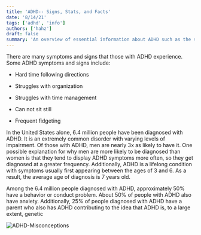 ```yaml
---
title: 'ADHD-- Signs, Stats, and Facts'
date: '8/14/21'
tags: ['adhd', 'info']
authors: ['hahz']
draft: false
summary: 'An overview of essential information about ADHD such as the symptoms, statistics, and interesting facts'
---
```


There are many symptoms and signs that those with ADHD experience. Some ADHD symptoms and signs include:

-   Hard time following directions
    
-   Struggles with organization
    
-   Struggles with time management
    
-   Can not sit still
    
-   Frequent fidgeting
    

In the United States alone, 6.4 million people have been diagnosed with ADHD. It is an extremely common disorder with varying levels of impairment. Of those with ADHD, men are nearly 3x as likely to have it. One possible explanation for why men are more likely to be diagnosed than women is that they tend to display ADHD symptoms more often, so they get diagnosed at a greater frequency. Additionally, ADHD is a lifelong condition with symptoms usually first appearing between the ages of 3 and 6. As a result, the average age of diagnosis is 7 years old.

Among the 6.4 million people diagnosed with ADHD, approximately 50% have a behavior or conduct problem. About 50% of people with ADHD also have anxiety. Additionally, 25% of people diagnosed with ADHD have a parent who also has ADHD contributing to the idea that ADHD is, to a large extent, genetic

![ADHD-Misconceptions](https://www.calmsage.com/wp-content/uploads/2020/08/myths-vs-facts-adhd.png)
